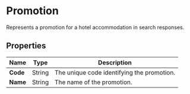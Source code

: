# Promotion

Represents a promotion for a hotel accommodation in search responses.

## Properties

| Name | Type | Description |
|------|------|-------------|
| **Code** | String | The unique code identifying the promotion. |
| **Name** | String | The name of the promotion. |
